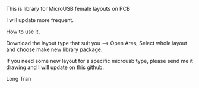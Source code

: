 This is library for MicroUSB female layouts on PCB

I will update more frequent.

How to use it,

Download the layout type that suit you --> Open Ares, Select whole layout and choose make new library package.

If you need some new layout for a specific microusb type, please send me it drawing and I will update on this github.

Long Tran
